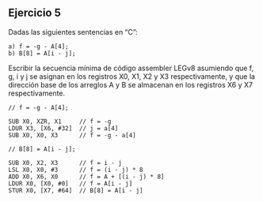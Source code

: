 ## Ejercicio 5
Dadas las siguientes sentencias en “C”:
```
a) f = -g - A[4];
b) B[8] = A[i - j];
```

Escribir la secuencia mínima de código assembler LEGv8 asumiendo
que f, g, i y j se asignan en los registros X0, X1, X2 y X3
respectivamente, y que la dirección base de los arreglos A y B se
almacenan en los registros X6 y X7 respectivamente.

```
// f = -g - A[4];

SUB X0, XZR, X1     // f = -g
LDUR X3, [X6, #32]  // j = a[4]
SUB X0, X0, X3      // f = -g - a[4]
```
```
// B[8] = A[i - j];

SUB X0, X2, X3      // f = i - j
LSL X0, X0, #3      // f = (i - j) * 8
ADD X0, X6, X0      // f = A + [(i - j) * 8]
LDUR X0, [X0, #0]   // f = A[i - j]
STUR X0, [X7, #64]  // B[8] = A[i - j]
```